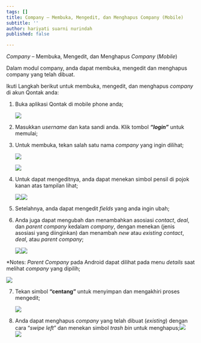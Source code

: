 ```yaml
---
tags: []
title: Company – Membuka, Mengedit, dan Menghapus Company (Mobile)
subtitle: ''
author: hariyati suarni nurindah
published: false

---
```

_Company_ – Membuka, Mengedit, dan Menghapus _Company_ (_Mobile_)

Dalam modul company, anda dapat membuka, mengedit dan menghapus company yang telah dibuat.

Ikuti Langkah berikut untuk membuka, mengedit, dan menghapus _company_ di akun Qontak anda:

1. Buka aplikasi Qontak di mobile phone anda;

   ![](/uploads/gambar-1.png)
2. Masukkan _username_ dan kata sandi anda. Klik tombol **_“login”_** untuk memulai;
3. Untuk membuka, tekan salah satu nama _company_ yang ingin dilihat;

   ![](/uploads/gambar-2.png)

   ![](/uploads/gambar-4.png)
4. Untuk dapat mengeditnya, anda dapat menekan simbol pensil di pojok kanan atas tampilan lihat;

   ![](/uploads/gambar-5.png)![](/uploads/gambar-6.png)
5. Setelahnya, anda dapat mengedit _fields_ yang anda ingin ubah;
6. Anda juga dapat mengubah dan menambahkan asosiasi _contact_, _deal_, dan _parent company_ kedalam _company_, dengan menekan (jenis asosiasi yang diinginkan) dan menambah _new_ atau _existing contact_, _deal_, atau _parent company_;

   ![](/uploads/gambar-7.png)![](/uploads/gambar-8.png)

\*Notes: _Parent Company_ pada Android dapat dilihat pada menu _details_ saat melihat _company_ yang dipilih; 

![](/uploads/gambar-9.png)

7. Tekan simbol **“centang”** untuk menyimpan dan mengakhiri proses mengedit;

   ![](/uploads/gambar-10.png)


8. Anda dapat menghapus _company_ yang telah dibuat (_existing_) dengan cara “_swipe left_” dan menekan simbol _trash bin_ untuk menghapus;![](/uploads/gambar-11.png)  
   ![](/uploads/gambar-12.png)

 